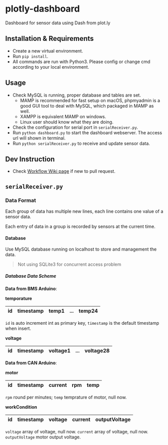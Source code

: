 # plotly-dashboard

Dashboard for sensor data using Dash from plot.ly

## Installation & Requirements
- Create a new virtual environment.
- Run `pip install`.
- All commands are run with Python3. Please config or change cmd according to your local environment.

## Usage
- Check MySQL is running, proper database and tables are set.
  - MAMP is recommended for fast setup on macOS, phpmyadmin is a good GUI tool to deal with MySQL, which packaged in MAMP as well.
  - XAMPP is equivalent MAMP on windows.
  - Linux user should know what they are doing.
- Check the configuration for serial port in `serialReceiver.py`.
- Run `python dashboard.py` to start the dashboard webserver. The access url will shown in terminal.
- Run `python serialReceiver.py` to receive and update sensor data.

## Dev Instruction
- Check [Workflow Wiki page](https://github.com/USCSolarCarStrategyTeam/plotly-dashboard/wiki/Workflow) if new to pull request.

## `serialReceiver.py`

### Data Format
Each group of data has multiple new lines, each line contains one value
of a sensor data.

Each entry of data in a group is recorded by sensors at the current time.

#### Database
Use MySQL database running on localhost to store and management the data.
> Not using SQLite3 for concurrent access problem

##### Database Data Scheme
**Data from BMS Arduino**:

**temporature**

|id | timestamp | temp1 | ... | temp24 |
|--- |:-:| :-:| :-:| --:|

`id` is auto increment int as primary key,
`timestamp` is the default timestamp when insert.


**voltage**

|id | timestamp | voltage1 | ... | voltage28 |
|--- |:-:| :-:| :-:| --:|

**Data from CAN Arduino**:

**motor**

|id | timestamp | current | rpm | temp |
|--- |:-:| :-:| :-:| --:|

`rpm` round per minutes;
`temp` temprature of motor, null now.

**workCondition**

|id | timestamp | voltage | current | outputVoltage |
|--- |:-:| :-:| :-:| --:|

`voltage` array of voltage, null now.
`current` array of voltage, null now.
`outputVoltage` motor output voltage.


